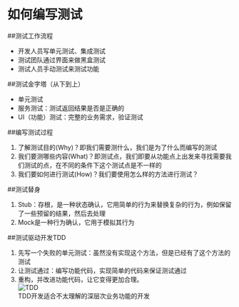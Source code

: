 如何编写测试
======

##测试工作流程
* 开发人员写单元测试、集成测试
* 测试团队通过界面来做黑盒测试
* 测试人员手动测试来测试功能

##测试金字塔（从下到上）<br>
* 单元测试
* 服务测试：测试返回结果是否是正确的
* UI（功能）测试：完整的业务需求，验证测试

##编写测试过程
1. 了解测试目的(Why)？即我们需要测什么，我们是为了什么而编写的测试
2. 我们要测哪些内容(What)？即测试点，我们即要从功能点上出发来寻找需要我们测试的点，在不同的条件下这个测试点是不一样的
3. 我们要如何进行测试(How)？我们要使用怎么样的方法进行测试？

##测试替身
1. Stub：存根，是一种状态确认，它用简单的行为来替换复杂的行为，例如保留了一些预留的结果，然后去处理
2. Mock是一种行为确认，它用于模拟其行为

##测试驱动开发TDD
1. 先写一个失败的单元测试：虽然没有实现这个方法，但是已经有了这个方法的测试
2. 让测试通过：编写功能代码，实现简单的代码来保证测试通过
3. 重构，并改进功能代码，让它变得更加合理。<br>
![TDD](http://growth.phodal.com/assets/article/chapter3/tdd.jpg)
<br>TDD开发适合不太理解的深层次业务功能的开发

